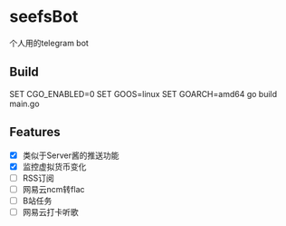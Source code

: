 # seefsBot
个人用的telegram bot

## Build
SET CGO_ENABLED=0
SET GOOS=linux
SET GOARCH=amd64
go build main.go

## Features
- [x] 类似于Server酱的推送功能
- [x] 监控虚拟货币变化
- [ ] RSS订阅
- [ ] 网易云ncm转flac
- [ ] B站任务
- [ ] 网易云打卡听歌
